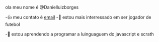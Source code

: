 ola meu nome é @Danielluizborges

-👍 meu contato é [email](daniel.luiz.borges@escola.pr.gov.br)
-👀 estou mais interressado em ser jogador de futebol

-🌱 estou aprendendo a programar a luinguaguem do javascript e scrath


<!---
Danielluizborges/Danielluizborges is a ✨ special ✨ repository because its `README.md` (this file) appears on your GitHub profile.
You can click the Preview link to take a look at your changes.
--->
